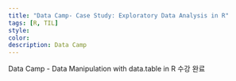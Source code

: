 ```yaml
---
title: "Data Camp- Case Study: Exploratory Data Analysis in R"
tags: [R, TIL]
style:
color:
description: Data Camp
---
```


Data Camp - Data Manipulation with data.table in R 수강 완료